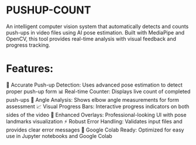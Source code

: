 # PUSHUP-COUNT
An intelligent computer vision system that automatically detects and counts push-ups in video files using AI pose estimation. Built with MediaPipe and OpenCV, this tool provides real-time analysis with visual feedback and progress tracking.
# Features:
🎯 Accurate Push-up Detection: Uses advanced pose estimation to detect proper push-up form
📊 Real-time Counter: Displays live count of completed push-ups
📐 Angle Analysis: Shows elbow angle measurements for form assessment
📈 Visual Progress Bars: Interactive progress indicators on both sides of the video
🎨 Enhanced Overlays: Professional-looking UI with pose landmarks visualization
⚡ Robust Error Handling: Validates input files and provides clear error messages
📱 Google Colab Ready: Optimized for easy use in Jupyter notebooks and Google Colab
